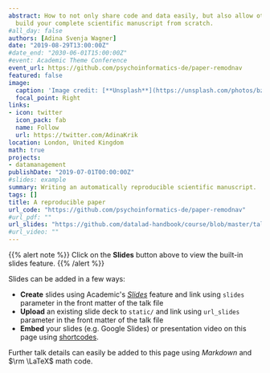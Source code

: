 ```yaml
---
abstract: How to not only share code and data easily, but also allow others to
  build your complete scientific manuscript from scratch.
#all_day: false
authors: [Adina Svenja Wagner]
date: "2019-08-29T13:00:00Z"
#date_end: "2030-06-01T15:00:00Z"
#event: Academic Theme Conference
event_url: https://github.com/psychoinformatics-de/paper-remodnav
featured: false
image:
  caption: 'Image credit: [**Unsplash**](https://unsplash.com/photos/bzdhc5b3Bxs)'
  focal_point: Right
links:
- icon: twitter
  icon_pack: fab
  name: Follow
  url: https://twitter.com/AdinaKrik
location: London, United Kingdom
math: true
projects:
- datamanagement
publishDate: "2019-07-01T00:00:00Z"
#slides: example
summary: Writing an automatically reproducible scientific manuscript.
tags: []
title: A reproducible paper
url_code: "https://github.com/psychoinformatics-de/paper-remodnav"
#url_pdf: ""
url_slides: "https://github.com/datalad-handbook/course/blob/master/talks/PDFs/reproduciblepaper_INM7seminar_wagner.pdf"
#url_video: ""
---
```


{{% alert note %}}
Click on the **Slides** button above to view the built-in slides feature.
{{% /alert %}}

Slides can be added in a few ways:

- **Create** slides using Academic's [*Slides*](https://sourcethemes.com/academic/docs/managing-content/#create-slides) feature and link using `slides` parameter in the front matter of the talk file
- **Upload** an existing slide deck to `static/` and link using `url_slides` parameter in the front matter of the talk file
- **Embed** your slides (e.g. Google Slides) or presentation video on this page using [shortcodes](https://sourcethemes.com/academic/docs/writing-markdown-latex/).

Further talk details can easily be added to this page using *Markdown* and $\rm \LaTeX$ math code.
